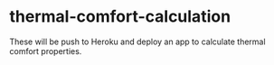# thermal-comfort-calculation

These will be push to Heroku and deploy an app to calculate thermal comfort properties.
